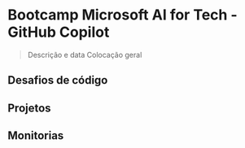 # Bootcamp Microsoft AI for Tech - GitHub Copilot

> Descrição e data
> Colocação geral

## Desafios de código

## Projetos

## Monitorias

